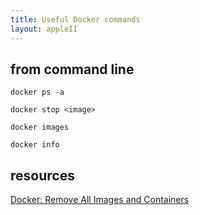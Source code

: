 ```yaml
---
title: Useful Docker commands
layout: appleII
---
```


from command line
-----------------

`docker ps -a`

`docker stop <image>`

`docker images`

`docker info`

resources
---------

[Docker: Remove All Images and Containers](https://davidwalsh.name/docker-remove-all-images-containers)
